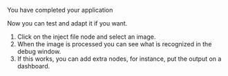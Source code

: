 You have completed your application 

Now you can test and adapt it if you want.

1. Click on the inject file node and select an image. 
2. When the image is processed you can see what is recognized in the debug window.
3. If this works, you can add extra nodes, for instance, put the output on a dashboard.
